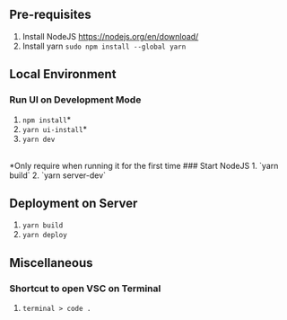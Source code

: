 ## Pre-requisites
1. Install NodeJS https://nodejs.org/en/download/
2. Install yarn `sudo npm install --global yarn`

## Local Environment
### Run UI on Development Mode
1. `npm install`*
2. `yarn ui-install`* 
3. `yarn dev`
<br/>
*Only require when running it for the first time
### Start NodeJS
1. `yarn build`
2. `yarn server-dev`

## Deployment on Server
1. `yarn build`
2. `yarn deploy`

## Miscellaneous
### Shortcut to open VSC on Terminal
1. `terminal > code .`
